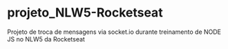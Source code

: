 # projeto_NLW5-Rocketseat
Projeto de troca de mensagens via socket.io durante treinamento de NODE JS no NLW5 da Rocketseat
